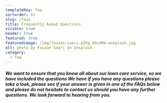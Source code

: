 ```yaml
---
templateKey: faq
sortorder: 52
slug: /faqs
title: Frequently Asked Questions
visible: true
header: true
featured: true
featuredimage: /img/fauzan-saari-pZXg_ObLOM4-unsplash.jpg
alt: photo by Fauzan Saari on Unsplash
category:
  - faq
---
```

##### We want to ensure that you know all about our lawn care service, so we have included the questions We have If you have any questions please take a look, please see if your answer is given in one of the FAQs below and please do not hesitate to contact us should you have any further questions. We look forward to hearing from you. #####
